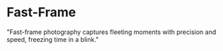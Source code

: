 # Fast-Frame
 "Fast-frame photography captures fleeting moments with precision and speed, freezing time in a blink."

